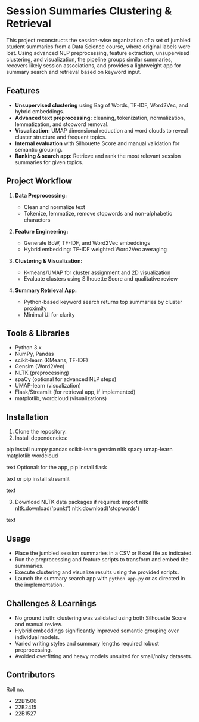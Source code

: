 # Session Summaries Clustering & Retrieval

This project reconstructs the session-wise organization of a set of jumbled student summaries from a Data Science course, where original labels were lost. Using advanced NLP preprocessing, feature extraction, unsupervised clustering, and visualization, the pipeline groups similar summaries, recovers likely session associations, and provides a lightweight app for summary search and retrieval based on keyword input.

## Features

- **Unsupervised clustering** using Bag of Words, TF-IDF, Word2Vec, and hybrid embeddings.
- **Advanced text preprocessing:** cleaning, tokenization, normalization, lemmatization, and stopword removal.
- **Visualization:** UMAP dimensional reduction and word clouds to reveal cluster structure and frequent topics.
- **Internal evaluation** with Silhouette Score and manual validation for semantic grouping.
- **Ranking & search app:** Retrieve and rank the most relevant session summaries for given topics.

## Project Workflow

1. **Data Preprocessing:**
   - Clean and normalize text
   - Tokenize, lemmatize, remove stopwords and non-alphabetic characters

2. **Feature Engineering:**
   - Generate BoW, TF-IDF, and Word2Vec embeddings
   - Hybrid embedding: TF-IDF weighted Word2Vec averaging

3. **Clustering & Visualization:**
   - K-means/UMAP for cluster assignment and 2D visualization
   - Evaluate clusters using Silhouette Score and qualitative review

4. **Summary Retrieval App:**
   - Python-based keyword search returns top summaries by cluster proximity
   - Minimal UI for clarity

## Tools & Libraries

- Python 3.x
- NumPy, Pandas
- scikit-learn (KMeans, TF-IDF)
- Gensim (Word2Vec)
- NLTK (preprocessing)
- spaCy (optional for advanced NLP steps)
- UMAP-learn (visualization)
- Flask/Streamlit (for retrieval app, if implemented)
- matplotlib, wordcloud (visualizations)

## Installation

1. Clone the repository.
2. Install dependencies:


pip install numpy pandas scikit-learn gensim nltk spacy umap-learn matplotlib wordcloud

text
Optional: for the app,
pip install flask

text
or
pip install streamlit

text

3. Download NLTK data packages if required:
import nltk
nltk.download('punkt')
nltk.download('stopwords')

text

## Usage

- Place the jumbled session summaries in a CSV or Excel file as indicated.
- Run the preprocessing and feature scripts to transform and embed the summaries.
- Execute clustering and visualize results using the provided scripts.
- Launch the summary search app with `python app.py` or as directed in the implementation.

## Challenges & Learnings

- No ground truth: clustering was validated using both Silhouette Score and manual review.
- Hybrid embeddings significantly improved semantic grouping over individual models.
- Varied writing styles and summary lengths required robust preprocessing.
- Avoided overfitting and heavy models unsuited for small/noisy datasets.

## Contributors
Roll no.
- 22B1506
- 22B2415
- 22B1527

